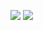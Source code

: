 ![](https://github-readme-stats.vercel.app/api?username=KanedaMasaki&count_private=true&show_icons=true&theme=dracula)
![](https://github-readme-stats.vercel.app/api/top-langs/?username=KanedaMasaki&layout=compact&theme=dracula)

<!--
**KanedaMasaki/KanedaMasaki** is a ✨ _special_ ✨ repository because its `README.md` (this file) appears on your GitHub profile.

Here are some ideas to get you started:

- 🔭 I’m currently working on ...
- 🌱 I’m currently learning ...
- 👯 I’m looking to collaborate on ...
- 🤔 I’m looking for help with ...
- 💬 Ask me about ...
- 📫 How to reach me: ...
- 😄 Pronouns: ...
- ⚡ Fun fact: ...
-->
